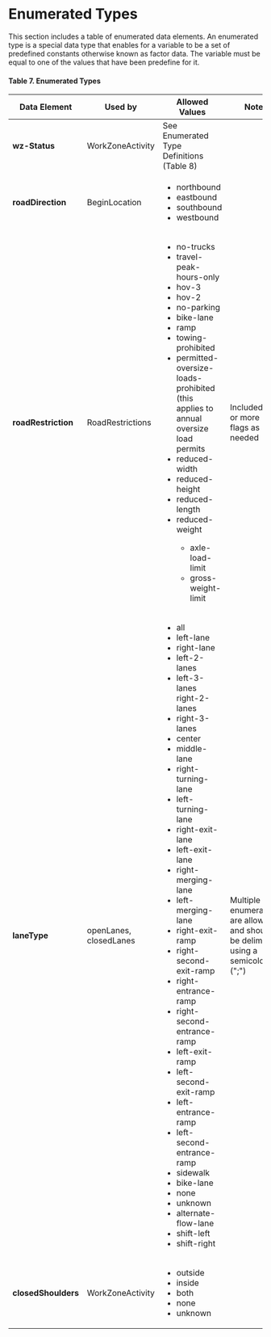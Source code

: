 # Enumerated Types
This section includes a table of enumerated data elements. An enumerated type is a special data type that enables for a variable to be a set of predefined constants otherwise known as factor data. The variable must be equal to one of the values that have been predefine for it. 

#### Table 7. Enumerated Types
Data Element | Used by | Allowed Values | Notes | Source
------------ | ------- | -------------- | ----- | ------
**wz-Status** | WorkZoneActivity | See Enumerated Type<br>Definitions (Table 8) 
**roadDirection** | BeginLocation | <ul><li>northbound</li><li>eastbound</li><li>southbound</li><li>westbound</li></ul> |  | Adapted from<br>TMDD link-<br>alignment
**roadRestriction** | RoadRestrictions | <ul><li>no-trucks</li><li>travel-peak-hours-only</li><li>hov-3</li><li>hov-2</li><li>no-parking</li><li>bike-lane</li><li>ramp</li><li>towing-prohibited</li><li>permitted-oversize-loads-<br>prohibited (this applies to<br>annual oversize load<br>permits</li><li>reduced-width</li><li>reduced-height</li><li>reduced-length</li><li>reduced-weight</li><ul><li>axle-load-limit</li><li>gross-weight-limit</li></ul></ul> | Included one<br>or more<br>flags as needed | See<br>definitions<br>below
**laneType** | openLanes,<br>closedLanes | <ul><li>all</li><li>left-lane</li><li>right-lane</li><li>left-2-lanes</li><li>left-3-lanes</li>right-2-lanes</li><li>right-3-lanes</li><li>center</li><li>middle-lane</li><li>right-turning-lane</li><li>left-turning-lane</li><li>right-exit-lane</li><li>left-exit-lane</li><li>right-merging-lane</li><li>left-merging-lane</li><li>right-exit-ramp</li><li>right-second-exit-ramp</li><li>right-entrance-ramp</li><li>right-second-entrance-ramp</li><li>left-exit-ramp</li><li>left-second-exit-ramp</li><li>left-entrance-ramp</li><li>left-second-entrance-ramp</li><li>sidewalk</li><li>bike-lane</li><li>none</li><li>unknown</li><li>alternate-flow-lane</li><li>shift-left</li><li>shift-right</li></ul> | Multiple enumerations are allowed and should be delimited using a semicolon (";") | Adapted from<br>TMDD<br>LaneRoadway
**closedShoulders** | WorkZoneActivity | <ul><li>outside</li><li>inside</li><li>both</li><li>none</li><li>unknown</li></ul> |  | Adapted from<br>TMDD<br>LaneRoadway
